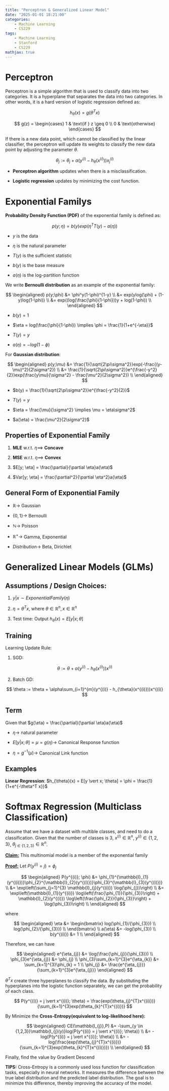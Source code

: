 ```yaml
---
title: "Perceptron & Generalized Linear Model"
date: "2025-01-01 18:21:00"
categories: 
    - Machine Learning
    - CS229
tags: 
    - Machine Learning
    - Stanford
    - CS229
mathjax: true
---
```

# Perceptron

Perceptron is a simple algorithm that is used to classify data into two categories. It is a hyperplane that separates the data into two categories. In other words, it is a hard version of logistic regression defined as:

$$
h_{\theta}(x) = g(\theta^T x)
$$

$$
g(z) = \begin{cases}
1 & \text{if } z \geq 0 \\
0 & \text{otherwise}
\end{cases}
$$

If there is a new data point, which cannot be classified by the linear classifier, the perceptron will update its weights to classify the new data point by adjusting the parameter $\theta$.

$$
\theta_{j} := \theta_{j} + \alpha(y^{(i)} - h_{\theta}(x^{(i)}))x_{j}^{(i)}
$$

- **Perceptron algorithm** updates when there is a misclassification. 

- **Logistic regression** updates by minimizing the cost function. 

# Exponential Familys

**Probability Density Function (PDF)** of the exponential family is defined as:

$$
p(y;\eta) = b(y)exp(\eta^T T(y) - a(\eta))
$$

- $y$ is the data

- $\eta$ is the natural parameter

- $T(y)$ is the sufficient statistic

- $b(y)$ is the base measure

- $a(\eta)$ is the log-partition function

We write **Bernoulli distribution** as an example of the exponential family:

$$
\begin{aligned}
p(y;\phi) &= \phi^y(1-\phi)^{1-y} \\
&= exp(ylog(\phi) + (1-y)log(1-\phi)) \\
&= exp((log(\frac{\phi}{1-\phi}))y + log(1-\phi)) \\
\end{aligned}
$$

- $b(y) = 1$

- $\eta = log(\frac{\phi}{1-\phi}) \implies \phi = \frac{1}{1+e^{-\eta}}$

- $T(y) = y$

- $a(\eta) = -log(1-\phi)$

For **Gaussian distribution**:

$$
\begin{aligned}
p(y;\mu) &= \frac{1}{\sqrt{2\pi\sigma^2}}exp(-\frac{(y-\mu)^2}{2\sigma^2}) \\
&= \frac{1}{\sqrt{2\pi\sigma^2}}e^{\frac{-y^2}{2}}exp(\frac{y\mu}{\sigma^2} - \frac{\mu^2}{2\sigma^2}) \\
\end{aligned}
$$

- $b(y) = \frac{1}{\sqrt{2\pi\sigma^2}}e^{\frac{-y^2}{2}}$

- $T(y) = y$

- $\eta = \frac{\mu}{\sigma^2} \implies \mu = \eta\sigma^2$

- $a(\eta) = \frac{\mu^2}{2\sigma^2}$

## Properties of Exponential Family

1. **MLE** w.r.t. $\eta \implies$ **Concave**  

2. **MSE** w.r.t. $\eta \implies$ **Convex**

3. $E[y; \eta] = \frac{\partial}{\partial \eta}a(\eta)$

4. $Var[y; \eta] = \frac{\partial^2}{\partial \eta^2}a(\eta)$

## General Form of Exponential Family

- $\mathbb{R} \to$ Gaussian

- $\{0, 1\} \to$ Bernoulli

- $\mathbb{N} \to$ Poisson

- $\mathbb{R}^{+} \to$ Gamma, Exponential

- $Distribution \to$ Beta, Dirichlet

# Generalized Linear Models (GLMs)

## Assumptions / Design Choices:

1. $y \vert x \sim ExponentialFamily(\eta)$

2. $\eta = \theta^T x$, where $\theta \in \mathbb{R}^{n}, x \in \mathbb{R}^{n}$

3. Test time: Output $h_{\theta}(x) = E[y \vert x; \theta]$

## Training

Learning Update Rule:

1. SGD: 

$$
\theta := \theta + \alpha(y^{(i)} - h_{\theta}(x^{(i)}))x^{(i)}
$$

2. Batch GD:

$$
\theta := \theta + \alpha\sum_{i=1}^{m}(y^{(i)} - h_{\theta}(x^{(i)}))x^{(i)}
$$

## Term

Given that $g(\eta) = \frac{\partial}{\partial \eta}a(\eta)$

- $\eta \to$ natural parameter

- $E[y \vert x; \theta] = \mu = g(\eta) \to$ Canonical Response function

- $\eta = g^{-1}(\mu) \to$ Canonical Link function

## Examples

**Linear Regression**: $h_{\theta}(x) = E[y \vert x; \theta] = \phi = \frac{1}{1+e^{-\theta^T x}}$

# Softmax Regression (Multiclass Classification)

Assume that we have a dataset with multible classes, and need to do a classification. Given that the number of classes is $3$, $x^{(i)} \in \mathbb{R}^{n}$, $y^{(i)} \in \{1,2,3\}$, $\theta_{j \in \{1,2,3\}} \in \mathbb{R}^{n}$. 

<span style="text-decoration: underline;">**Claim:**</span> This multinomial model is a member of the exponential family

<span style="text-decoration: underline;">**Proof:**</span> Let $P(y^{(i)} = j) = \phi_{j}$

$$
\begin{aligned}
P(y^{(i)}; \phi) &= \phi_{1}^{\mathbb{I}_{1}(y^{(i)})}\phi_{2}^{\mathbb{I}_{2}(y^{(i)})}\phi_{3}^{\mathbb{I}_{3}(y^{(i)})} \\
&= \exp\left(\sum_{j=1}^{3} \mathbb{I}_{j}(y^{(i)}) \log(\phi_{j})\right) \\
&= \exp\left(\mathbb{I}_{1}(y^{(i)}) \log\left(\frac{\phi_{1}}{\phi_{3}}\right) + \mathbb{I}_{2}(y^{(i)}) \log\left(\frac{\phi_{2}}{\phi_{3}}\right) + \log(\phi_{3})\right) \\
\end{aligned}
$$

where

$$
\begin{aligned}
\eta &= 
\begin{bmatrix}
log(\phi_{1}/{\phi_{3}}) \\
log(\phi_{2}/{\phi_{3}}) \\
\end{bmatrix} \\
a(\eta) &= -log(\phi_{3}) \\
b(y^{(i)}) &= 1 \\
\end{aligned}
$$

Therefore, we can have 

$$
\begin{aligned}
e^{\eta_{j}} &= \log(\frac{\phi_{j}}{\phi_{3}}) \\
\phi_{3}e^{\eta_{j}} &= \phi_{j} \\
\phi_{3}\sum_{k=1}^{3}e^{\eta_{k}} &= \sum_{k=1}^{3}\phi_{k} = 1 \\
\phi_{j} &= \frac{e^{\eta_{j}}}{\sum_{k=1}^{3}e^{\eta_{j}}}
\end{aligned}
$$

$\theta^{T}x$ create three hyperplanes to classify the data. By substituting the hyperplanes into the logistic function separately, we can get the probability of each class.

$$
P(y^{(i)} = j \vert x^{(i)}; \theta) = \frac{exp(\theta_{j}^{T}x^{(i)})}{\sum_{k=1}^{3}exp(\theta_{k}^{T}x^{(i)})}
$$

By Minimize the **Cross-Entropy(equivalent to log-likelihood here):**

$$
\begin{aligned}
CE(\mathbb{I_{j}},P) &= -\sum_{y \in {1,2,3}}\mathbb{I_{j}(y)}log(P(y^{(i)} = j \vert x^{(i)}; \theta)) \\
&= -log(P(y^{(i)} = j \vert x^{(i)}; \theta)) \\
&= -log(\frac{exp(\theta_{j}^{T}x^{(i)})}{\sum_{k=1}^{3}exp(\theta_{k}^{T}x^{(i)})}) \\
\end{aligned}
$$

Finally, find the value by Gradient Descend

**TIPS:** Cross-Entropy is a commonly used loss function for classification tasks, especially in neural networks. It measures the difference between the true label distribution and the predicted label distribution. The goal is to minimize this difference, thereby improving the accuracy of the model.